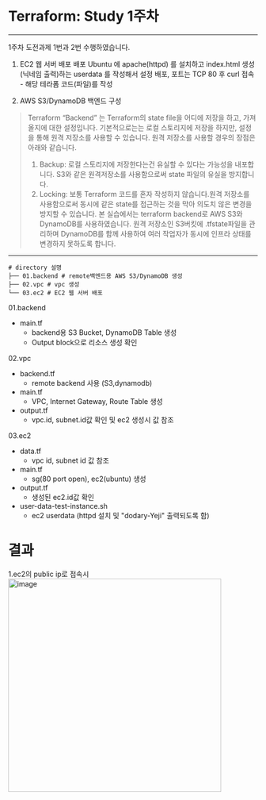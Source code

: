 # Terraform: Study 1주차
---


1주차 도전과제 1번과 2번 수행하였습니다.
1) EC2 웹 서버 배포 배포
Ubuntu 에 apache(httpd) 를 설치하고 index.html 생성(닉네임 출력)하는 userdata 를 작성해서 설정 배포, 포트는 TCP 80 후 curl 접속 - 해당 테라폼 코드(파일)를 작성

2) AWS S3/DynamoDB 백엔드 구성

>Terraform “Backend” 는 Terraform의 state file을 어디에 저장을 하고, 가져올지에 대한 설정입니다.
>기본적으로는는 로컬 스토리지에 저장을 하지만, 설정을 통해 원격 저장소를 사용할 수 있습니다.
>원격 저장소를 사용할 경우의 장점은 아래와 같습니다.
>1) Backup: 로컬 스토리지에 저장한다는건 유실할 수 있다는 가능성을 내포합니다. S3와 같은 원격저장소를 사용함으로써 state 파일의 유실을 방지합니다.
>2) Locking: 보통 Terraform 코드를 혼자 작성하지 않습니다.원격 저장소를 사용함으로써 동시에 같은 state를 접근하는 것을 막아 의도치 않은 변경을 방지할 수 있습니다.
>본 실습에서는 terraform backend로 AWS S3와 DynamoDB를 사용하였습니다. 원격 저장소인 S3버킷에 .tfstate파일을 관리하며 DynamoDB를 함께 사용하여 여러 작업자가 동시에 인프라 상태를 변경하지 못하도록 합니다.


---
~~~  
# directory 설명
├── 01.backend # remote백엔드용 AWS S3/DynamoDB 생성 
├── 02.vpc # vpc 생성
└── 03.ec2 # EC2 웹 서버 배포
~~~

01.backend

 - main.tf
   - backend용 S3 Bucket, DynamoDB Table 생성 
   - Output block으로 리소스 생성 확인




02.vpc
- backend.tf
  - remote backend 사용 (S3,dynamodb)
 - main.tf
   -  VPC, Internet Gateway, Route Table 생성
 - output.tf
   - vpc.id, subnet.id값 확인 및 ec2 생성시 값 참조

03.ec2
 - data.tf
   - vpc id, subnet id 값 참조 
 - main.tf
   -  sg(80 port open), ec2(ubuntu) 생성
 - output.tf
   - 생성된 ec2.id값 확인
 - user-data-test-instance.sh
   - ec2 userdata (httpd 설치 및 "dodary-Yeji" 출력되도록 함)
  

# 결과
1.ec2의 public ip로 접속시
<img width="430" alt="image" src="https://github.com/chamdodari2/terraform-study/assets/78536511/976762d4-eada-4b3c-823f-51b05d0fd494">
